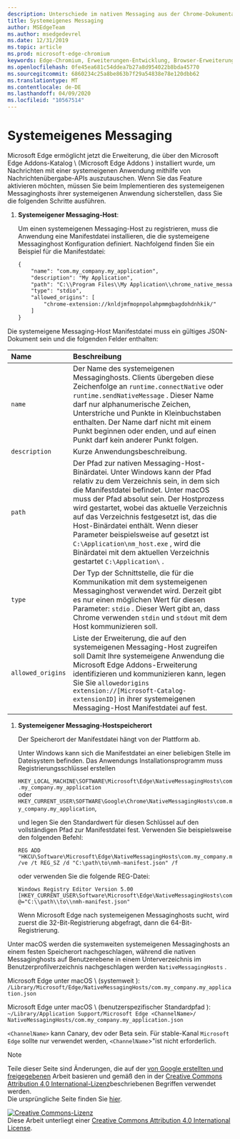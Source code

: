 ```yaml
---
description: Unterschiede im nativen Messaging aus der Chrome-Dokumentation
title: Systemeigenes Messaging
author: MSEdgeTeam
ms.author: msedgedevrel
ms.date: 12/31/2019
ms.topic: article
ms.prod: microsoft-edge-chromium
keywords: Edge-Chromium, Erweiterungen-Entwicklung, Browser-Erweiterungen, Addons, Partner Center, Entwickler
ms.openlocfilehash: 0fe45ea681c54ddea7b27a8d954022b8bda45770
ms.sourcegitcommit: 6860234c25a8be863b7f29a54838e78e120dbb62
ms.translationtype: MT
ms.contentlocale: de-DE
ms.lasthandoff: 04/09/2020
ms.locfileid: "10567514"
---
```

# Systemeigenes Messaging  

Microsoft Edge ermöglicht jetzt die Erweiterung, die über den Microsoft Edge Addons-Katalog \ (Microsoft Edge Addons \) installiert wurde, um Nachrichten mit einer systemeigenen Anwendung mithilfe von Nachrichtenübergabe-APIs auszutauschen.  Wenn Sie das Feature aktivieren möchten, müssen Sie beim Implementieren des systemeigenen Messaginghosts ihrer systemeigenen Anwendung sicherstellen, dass Sie die folgenden Schritte ausführen.  

<!--
 > [!NOTE]
> Native messaging is currently not supported on macOS and Linux version of Microsoft Edge.  This feature support is planned to be implemented soon.  -->  

1.  **Systemeigener Messaging-Host**:  
    
    Um einen systemeigenen Messaging-Host zu registrieren, muss die Anwendung eine Manifestdatei installieren, die die systemeigene Messaginghost Konfiguration definiert.  Nachfolgend finden Sie ein Beispiel für die Manifestdatei:  
    
    ```xml
    {
        "name": "com.my_company.my_application",
        "description": "My Application",
        "path": "C:\\Program Files\\My Application\\chrome_native_messaging_host.exe",
        "type": "stdio",
        "allowed_origins": [
            "chrome-extension://knldjmfmopnpolahpmmgbagdohdnhkik/"
        ]
    }
    ```  
    
Die systemeigene Messaging-Host Manifestdatei muss ein gültiges JSON-Dokument sein und die folgenden Felder enthalten:  

| Name | Beschreibung |  
|:--- |:--- |  
| `name` | Der Name des systemeigenen Messaginghosts. Clients übergeben diese Zeichenfolge an `runtime.connectNative` oder `runtime.sendNativeMessage` .  Dieser Name darf nur alphanumerische Zeichen, Unterstriche und Punkte in Kleinbuchstaben enthalten.  Der Name darf nicht mit einem Punkt beginnen oder enden, und auf einen Punkt darf kein anderer Punkt folgen. |  
| `description` | Kurze Anwendungsbeschreibung. |  
| `path` | Der Pfad zur nativen Messaging-Host-Binärdatei.  Unter Windows kann der Pfad relativ zu dem Verzeichnis sein, in dem sich die Manifestdatei befindet.  Unter macOS muss der Pfad absolut sein.  Der Hostprozess wird gestartet, wobei das aktuelle Verzeichnis auf das Verzeichnis festgesetzt ist, das die Host-Binärdatei enthält. Wenn dieser Parameter beispielsweise auf gesetzt ist `C:\Application\nm_host.exe` , wird die Binärdatei mit dem aktuellen Verzeichnis gestartet `C:\Application\` . |  
| `type` | Der Typ der Schnittstelle, die für die Kommunikation mit dem systemeigenen Messaginghost verwendet wird.  Derzeit gibt es nur einen möglichen Wert für diesen Parameter: `stdio` .  Dieser Wert gibt an, dass Chrome verwenden `stdin` und `stdout` mit dem Host kommunizieren soll. |  
| `allowed_origins` |  Liste der Erweiterung, die auf den systemeigenen Messaging-Host zugreifen soll  Damit Ihre systemeigene Anwendung die Microsoft Edge Addons-Erweiterung identifizieren und kommunizieren kann, legen Sie Sie `allowedorigins` `extension://[Microsoft-Catalog-extensionID]` in ihrer systemeigenen Messaging-Host Manifestdatei auf fest. |  

1.  **Systemeigener Messaging-Hostspeicherort**  
    
    Der Speicherort der Manifestdatei hängt von der Plattform ab.  
    
    Unter Windows kann sich die Manifestdatei an einer beliebigen Stelle im Dateisystem befinden.  Das Anwendungs Installationsprogramm muss Registrierungsschlüssel erstellen  
    
    `HKEY_LOCAL_MACHINE\SOFTWARE\Microsoft\Edge\NativeMessagingHosts\com.my_company.my_application`  
    oder  
    `HKEY_CURRENT_USER\SOFTWARE\Google\Chrome\NativeMessagingHosts\com.my_company.my_application`,  
    
    und legen Sie den Standardwert für diesen Schlüssel auf den vollständigen Pfad zur Manifestdatei fest.  Verwenden Sie beispielsweise den folgenden Befehl:  
    
    ```shell
    REG ADD "HKCU\Software\Microsoft\Edge\NativeMessagingHosts\com.my_company.my_application" /ve /t REG_SZ /d "C:\path\to\nmh-manifest.json" /f
    ```  
    
    oder verwenden Sie die folgende REG-Datei:  
    
    ```shell
    Windows Registry Editor Version 5.00
    [HKEY_CURRENT_USER\Software\Microsoft\Edge\NativeMessagingHosts\com.my_company.my_application]
    @="C:\\path\\to\\nmh-manifest.json"
    ```  
    
    Wenn Microsoft Edge nach systemeigenen Messaginghosts sucht, wird zuerst die 32-Bit-Registrierung abgefragt, dann die 64-Bit-Registrierung.  

Unter macOS werden die systemweiten systemeigenen Messaginghosts an einem festen Speicherort nachgeschlagen, während die nativen Messaginghosts auf Benutzerebene in einem Unterverzeichnis im Benutzerprofilverzeichnis nachgeschlagen werden `NativeMessagingHosts` .  

Microsoft Edge unter macOS \ (systemweit \):  
`/Library/Microsoft/Edge/NativeMessagingHosts/com.my_company.my_application.json`  

Microsoft Edge unter macOS \ (benutzerspezifischer Standardpfad \):  
`~/Library/Application Support/Microsoft Edge <ChannelName>/ NativeMessagingHosts/com.my_company.my_application.json`  

`<ChannelName>` kann Canary, dev oder Beta sein. Für stable-Kanal `Microsoft Edge` sollte nur verwendet werden, `<ChannelName`>"ist nicht erforderlich.

<!-- image links -->  

<!-- links -->  

> [!NOTE]
> Teile dieser Seite sind Änderungen, die auf der [von Google erstellten und freigegebenen][GoogleSitePolicies] Arbeit basieren und gemäß den in der [Creative Commons Attribution 4,0 International-Lizenz][CCA4IL]beschriebenen Begriffen verwendet werden.  
> Die ursprüngliche Seite finden Sie [hier](https://developer.chrome.com/extensions/nativeMessaging).  

[![Creative Commons-Lizenz][CCby4Image]][CCA4IL]  
Diese Arbeit unterliegt einer [Creative Commons Attribution 4.0 International License][CCA4IL].  

[CCA4IL]: https://creativecommons.org/licenses/by/4.0  
[CCby4Image]: https://i.creativecommons.org/l/by/4.0/88x31.png  
[GoogleSitePolicies]: https://developers.google.com/terms/site-policies
